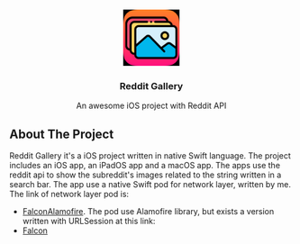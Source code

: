 <!-- PROJECT LOGO -->
<br />
<p align="center">
  <a href="https://github.com/othneildrew/Best-README-Template">
    <img src="images/logo.png" alt="Logo" width="100" height="100">
  </a>

  <h3 align="center">Reddit Gallery</h3>

  <p align="center">
    An awesome iOS project with Reddit API
    <br />
  </p>
</p>


<!-- ABOUT THE PROJECT -->
## About The Project

Reddit Gallery it's a iOS project written in native Swift language. The project includes an iOS app, an iPadOS app and a macOS app. The apps use the reddit api to show the subreddit's images related to the string written in a search bar. The app use a native Swift pod for network layer, written by me. The link of network layer pod is: 
* [FalconAlamofire](https://github.com/caggiulio/FalconAlamofire). 
The pod use Alamofire library, but exists a version written with URLSession at this link: 
* [Falcon](https://github.com/caggiulio/FalconAlamofire)

[product-screenshot]: images/devices.png
